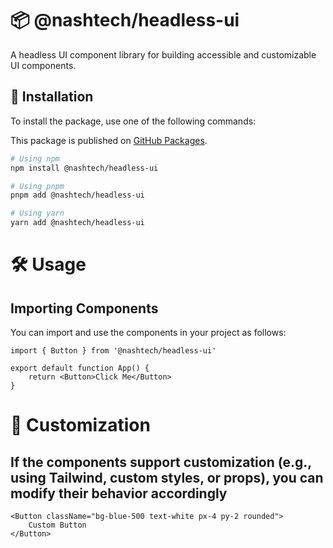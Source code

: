 # 📦 @nashtech/headless-ui

A headless UI component library for building accessible and customizable UI components.

## 🚀 Installation

To install the package, use one of the following commands:

This package is published on [GitHub Packages](https://github.com/nashtech-garage/nt-sketchbook/pkgs/npm/headless-ui).

```sh
# Using npm
npm install @nashtech/headless-ui

# Using pnpm
pnpm add @nashtech/headless-ui

# Using yarn
yarn add @nashtech/headless-ui
```

# 🛠 Usage

## Importing Components

You can import and use the components in your project as follows:

```tsx
import { Button } from '@nashtech/headless-ui'

export default function App() {
    return <Button>Click Me</Button>
}
```

# 🔧 Customization

## If the components support customization (e.g., using Tailwind, custom styles, or props), you can modify their behavior accordingly

```tsx
<Button className="bg-blue-500 text-white px-4 py-2 rounded">
    Custom Button
</Button>
```
